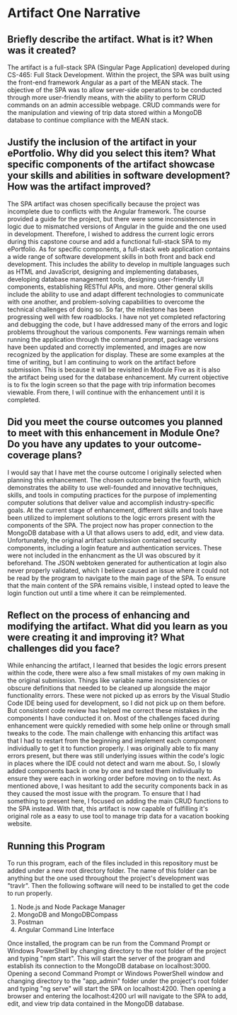 # Artifact One Narrative

## Briefly describe the artifact. What is it? When was it created?
The artifact is a full-stack SPA (Singular Page Application) developed during CS-465: Full Stack Development. Within the project, the SPA was built using the front-end framework Angular as a part of the MEAN stack. The objective of the SPA was to allow server-side operations to be conducted through more user-friendly means, with the ability to perform CRUD commands on an admin accessible webpage. CRUD commands were for the manipulation and viewing of trip data stored within a MongoDB database to continue compliance with the MEAN stack. 
## Justify the inclusion of the artifact in your ePortfolio. Why did you select this item? What specific components of the artifact showcase your skills and abilities in software development? How was the artifact improved?
The SPA artifact was chosen specifically because the project was incomplete due to conflicts with the Angular framework. The course provided a guide for the project, but there were some inconsistences in logic due to mismatched versions of Angular in the guide and the one used in development. Therefore, I wished to address the current logic errors during this capstone course and add a functional full-stack SPA to my ePortfolio. As for specific components, a full-stack web application contains a wide range of software development skills in both front and back end development. This includes the ability to develop in multiple languages such as HTML and JavaScript, designing and implementing databases, developing database management tools, designing user-friendly UI components, establishing RESTful APIs, and more. Other general skills include the ability to use and adapt different technologies to communicate with one another, and problem-solving capabilities to overcome the technical challenges of doing so. So far, the milestone has been progressing well with few roadblocks. I have not yet completed refactoring and debugging the code, but I have addressed many of the errors and logic problems throughout the various components. Few warnings remain when running the application through the command prompt, package versions have been updated and correctly implemented, and images are now recognized by the application for display. These are some examples at the time of writing, but I am continuing to work on the artifact before submission. This is because it will be revisited in Module Five as it is also the artifact being used for the database enhancement. My current objective is to fix the login screen so that the page with trip information becomes viewable. From there, I will continue with the enhancement until it is completed.
## Did you meet the course outcomes you planned to meet with this enhancement in Module One? Do you have any updates to your outcome-coverage plans?
I would say that I have met the course outcome I originally selected when planning this enhancement. The chosen outcome being the fourth, which demonstrates the ability to use well-founded and innovative techniques, skills, and tools in computing practices for the purpose of implementing computer solutions that deliver value and accomplish industry-specific goals. At the current stage of enhancement, different skills and tools have been utilized to implement solutions to the logic errors present with the components of the SPA. The project now has proper connection to the MongoDB database with a UI that allows users to add, edit, and view data. Unfortunately, the original artifact submission contained security components, including a login feature and authentication services. These were not included in the enhancment as the UI was obscured by it beforehand. The JSON webtoken generated for authentication at login also never properly validated, which I believe caused an issue where it could not be read by the program to navigate to the main page of the SPA. To ensure that the main content of the SPA remains visible, I instead opted to leave the login function out until a time where it can be reimplemented.
## Reflect on the process of enhancing and modifying the artifact. What did you learn as you were creating it and improving it? What challenges did you face?
While enhancing the artifact, I learned that besides the logic errors present within the code, there were also a few small mistakes of my own making in the original submission. Things like variable name inconsistencies or obscure definitions that needed to be cleaned up alongside the major functionality errors. These were not picked up as errors by the Visual Studio Code IDE being used for development, so I did not pick up on them before. But consistent code review has helped me correct these mistakes in the components I have conducted it on. Most of the challenges faced during enhancement were quickly remedied with some help online or through small tweaks to the code. The main challenge with enhancing this artifact was that I had to restart from the beginning and implement each component individually to get it to function properly. I was originally able to fix many errors present, but there was still underlying issues within the code's logic in places where the IDE could not detect and warn me about. So, I slowly added components back in one by one and tested them individually to ensure they were each in working order before moving on to the next. As mentioned above, I was hesitant to add the security components back in as they caused the most issue with the program. To ensure that I had something to present here, I focused on adding the main CRUD functions to the SPA instead. With that, this artifact is now capable of fulfilling it's original role as a easy to use tool to manage trip data for a vacation booking website. 
## Running this Program
To run this program, each of the files included in this repository must be added under a new root directory folder. The name of this folder can be anything but the one used throughout the project's development was "travlr". Then the following software will need to be installed to get the code to run properly.
1. Node.js and Node Package Manager
2. MongoDB and MongoDBCompass
3. Postman
4. Angular Command Line Interface

Once installed, the program can be run from the Command Prompt or Windows PowerShell by changing directory to the root folder of the project and typing "npm start". This will start the server of the program and establish its connection to the MongoDB database on localhost:3000. Opening a second Command Prompt or Windows PowerShell window and changing directory to the "app_admin" folder under the project's root folder and typing "ng serve" will start the SPA on localhost:4200. Then opening a browser and entering the localhost:4200 url will navigate to the SPA to add, edit, and view trip data contained in the MongoDB database.

